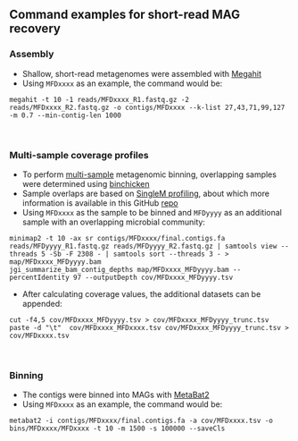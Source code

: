 ## Command examples for short-read MAG recovery

### Assembly
* Shallow, short-read metagenomes were assembled with [Megahit](https://github.com/voutcn/megahit)
* Using `MFDxxxx` as an example, the command would be:
```
megahit -t 10 -1 reads/MFDxxxx_R1.fastq.gz -2 reads/MFDxxxx_R2.fastq.gz -o contigs/MFDxxxx --k-list 27,43,71,99,127 -m 0.7 --min-contig-len 1000
```
<br/>

### Multi-sample coverage profiles
* To perform [multi-sample](https://www.nature.com/articles/s41592-023-01934-8) metagenomic binning, overlapping samples were determined using [binchicken](https://github.com/AroneyS/binchicken)
* Sample overlaps are based on [SingleM profiling](https://github.com/wwood/singlem), about which more information is available in this GitHub [repo](https://github.com/cmc-aau/mfd_novelty_section)
* Using `MFDxxxx` as the sample to be binned and `MFDyyyy` as an additional sample with an overlapping microbial community:
```
minimap2 -t 10 -ax sr contigs/MFDxxxx/final.contigs.fa reads/MFDyyyy_R1.fastq.gz reads/MFDyyyy_R2.fastq.gz | samtools view --threads 5 -Sb -F 2308 - | samtools sort --threads 3 - > map/MFDxxxx_MFDyyyy.bam
jgi_summarize_bam_contig_depths map/MFDxxxx_MFDyyyy.bam --percentIdentity 97 --outputDepth cov/MFDxxxx_MFDyyyy.tsv
```
* After calculating coverage values, the additional datasets can be appended:
```
cut -f4,5 cov/MFDxxxx_MFDyyyy.tsv > cov/MFDxxxx_MFDyyyy_trunc.tsv
paste -d "\t"  cov/MFDxxxx_MFDxxxx.tsv cov/MFDxxxx_MFDyyyy_trunc.tsv > cov/MFDxxxx.tsv
```
<br/>

### Binning
* The contigs were binned into MAGs with [MetaBat2](https://bitbucket.org/berkeleylab/metabat)
* Using `MFDxxxx` as an example, the command would be:
```
metabat2 -i contigs/MFDxxxx/final.contigs.fa -a cov/MFDxxxx.tsv -o bins/MFDxxxx/MFDxxxx -t 10 -m 1500 -s 100000 --saveCls
```

[//]: # (Written by Mantas Sereika)
